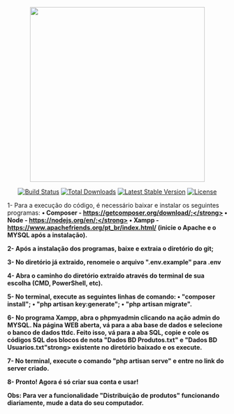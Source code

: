 <p align="center"><a href="https://laravel.com" target="_blank"><img src="https://raw.githubusercontent.com/laravel/art/master/logo-lockup/5%20SVG/2%20CMYK/1%20Full%20Color/laravel-logolockup-cmyk-red.svg" width="400"></a></p>

<p align="center">
<a href="https://travis-ci.org/laravel/framework"><img src="https://travis-ci.org/laravel/framework.svg" alt="Build Status"></a>
<a href="https://packagist.org/packages/laravel/framework"><img src="https://img.shields.io/packagist/dt/laravel/framework" alt="Total Downloads"></a>
<a href="https://packagist.org/packages/laravel/framework"><img src="https://img.shields.io/packagist/v/laravel/framework" alt="Latest Stable Version"></a>
<a href="https://packagist.org/packages/laravel/framework"><img src="https://img.shields.io/packagist/l/laravel/framework" alt="License"></a>
</p>

1- Para a execução do código, é necessário baixar e instalar os seguintes programas:
     <strong>• Composer - https://getcomposer.org/download/;</strong>
     <strong>• Node - https://nodejs.org/en/;</strong>
     <strong>• Xampp - https://www.apachefriends.org/pt_br/index.html/</strong> (inicie o Apache e o MYSQL após a instalação).

2- Após a instalação dos programas, baixe e extraia o diretório do git;

3- No diretório já extraido, renomeie o arquivo <strong>".env.example"</strong> para <strong>.env</strong>

4- Abra o caminho do diretório extraído através do terminal de sua escolha (CMD, PowerShell, etc). 

5- No terminal, execute as seguintes linhas de comando:
     <strong>• "composer install";</strong>
     <strong>• "php artisan key:generate";</strong>
     <strong>• "php artisan migrate". </strong>

6- No programa <strong>Xampp</strong>, abra o <strong>phpmyadmin</strong> clicando na ação admin do MYSQL. Na página WEB aberta, vá para a aba <strong>base de dados</strong> e selecione o banco de dados <strong>ttdc</strong>. Feito isso, vá para a aba <strong>SQL</strong>, copie e cole os códigos SQL dos blocos de nota <strong>"Dados BD Produtos.txt"</strong> e <strong>"Dados BD Usuarios.txt"strong> existente no diretório baixado e os execute. 

7- No terminal, execute o comando <strong>"php artisan serve"</strong> e entre no link do server criado.

8-<strong> Pronto! Agora é só criar sua conta e usar!</strong>

Obs: Para ver a funcionalidade "Distribuição de produtos" funcionando diariamente, mude a data do seu computador.
